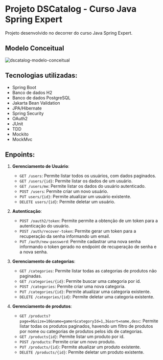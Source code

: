 # Projeto DSCatalog - Curso Java Spring Expert

Projeto desenvolvido no decorrer do curso Java Spring Expert.

## Modelo Conceitual
![dscatalog-modelo-conceitual](https://github.com/user-attachments/assets/12deec2b-f3ef-4a86-ab30-3e96c1d0b016)

## Tecnologias utilizadas:
- Spring Boot
- Banco de dados H2
- Banco de dados PostgreSQL
- Jakarta Bean Validation
- JPA/Hibernate
- Spring Security
- OAuth2
- JUnit
- TDD
- Mockito
- MockMvc

## Enpoints:

1. **Gerenciamento de Usuário**:
   - `GET /users`: Permite listar todos os usuários, com dados paginados.
   - `GET /users/{id}`: Permite listar os dados de um usuário.
   - `GET /users/me`: Permite listar os dados do usuário autenticado.
   - `POST /users`: Permite criar um novo usuário.
   - `PUT users/{id}`: Permite atualizar um usuário existente.
   - `DELETE users/{id}`: Permite deletar um usuário.
     
2. **Autenticação**:
   - `POST /oauth2/token`: Permite permite a obtenção de um token  para a autenticação do usuário.
   - `POST /auth/recover-token`: Permite gerar um token para a recuperação da senha informando um email.
   - `PUT /auth/new-password`: Permite cadastrar uma nova senha informando o token gerado no endpoint de recuperação de senha e a nova senha.   

3. **Gerenciamento de categorias**:
   - `GET /categories`: Permite listar todas as categorias de produtos não paginadas.
   - `GET /categories/{id}`: Permite buscar uma categoria por id.
   - `POST /categories`: Permite criar uma nova categoria.
   - `PUT /categories/{id}`: Permite atualizar uma categoria existente.
   - `DELETE /categories/{id}`: Permite deletar uma categoria existente. 

4. **Gerenciamento de produtos**:
   - `GET /products?page=0&size=10&name=gamer&categoryId=1,3&sort=name,desc`: Permite listar todas os produtos paginados, havendo um filtro de produtos por nome ou categorias de produtos pelos ids de categorias. 
   - `GET /products{id}`: Permite listar um produto por id.  
   - `POST /products`: Permite criar um novo produto.
   - `PUT /products/{id}`: Permite atualizar um produto existente.
   - `DELETE /products/{id}`: Permite deletar um produto existente.
